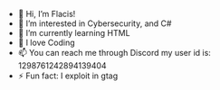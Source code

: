 - 👋 Hi, I’m Flacis!
- 👀 I’m interested in Cybersecurity, and C#
- 🌱 I’m currently learning HTML
- 💞️ I love Coding
- 📫 You can reach me through Discord my user id is: 1298761242894139404
- ⚡ Fun fact: I exploit in gtag

<!---
gctrv/gctrv is a ✨ special ✨ repository because its `README.md` (this file) appears on your GitHub profile.
You can click the Preview link to take a look at your changes.
--->
